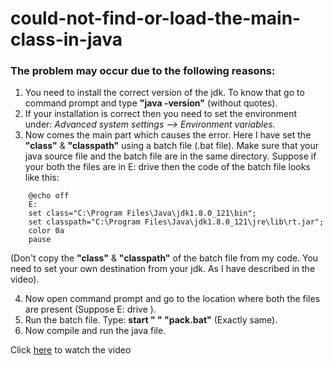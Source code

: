 # could-not-find-or-load-the-main-class-in-java

### The problem may occur due to the following reasons:

1. You need to install the correct version of the jdk. To know that go to command prompt and type **"java -version"** (without quotes).
2. If your installation is correct then you need to set the environment under: *Advanced system settings --> Environment variables.*
3. Now comes the main part which causes the error. Here I have set the **"class"** & **"classpath"** using a batch file (.bat file). Make sure that your java source file and the batch file are in the same directory. Suppose if your both the files are in E: drive then the code of the batch file looks like this:

```
    @echo off
    E:
    set class="C:\Program Files\Java\jdk1.8.0_121\bin";
    set classpath="C:\Program Files\Java\jdk1.8.0_121\jre\lib\rt.jar";
    color 0a
    pause
```

(Don't copy the **"class"** & **"classpath"** of the batch file from my code. You need to set your own destination from your jdk. As I have described in the video).

4. Now open command prompt and go to the location where both the files are present (Suppose E: drive ).
5. Run the batch file. Type: **start " " "pack.bat"** (Exactly same).
6. Now compile and run the java file.

Click [here](https://www.youtube.com/watch?v=6_QNYXDP-1I&feature=youtu.be) to watch the video
